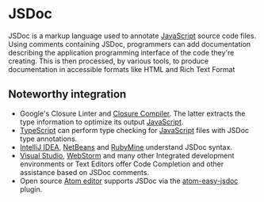# JSDoc

JSDoc is a markup language used to annotate [JavaScript][language-javascript] source code files. Using comments containing JSDoc, programmers can add documentation describing the application programming interface of the code they're creating. This is then processed, by various tools, to produce documentation in accessible formats like HTML and Rich Text Format

## Noteworthy integration

- Google's Closure Linter and [Closure Compiler][web-closure-compiler]. The latter extracts the type information to optimize its output [JavaScript][language-javascript].
- [TypeScript][language-typescript] can perform type checking for [JavaScript][language-javascript] files with JSDoc type annotations.
- [IntelliJ IDEA][web-idea], [NetBeans][web-netbeans] and [RubyMine][web-rubymine] understand JSDoc syntax.
- [Visual Studio][web-vs-studio], [WebStorm][web-webstorm] and many other Integrated development environments or Text Editors offer Code Completion and other assistance based on JSDoc comments.
- Open source [Atom editor][web-atom] supports JSDoc via the [atom-easy-jsdoc][web-atom-plugin] plugin.

[language-javascript]: ../../languages/javascript/README.md
[language-typescript]: ../../languages/typescript/README.md
[web-atom]: https://atom.io/
[web-atom-plugin]: https://atom.io/packages/atom-easy-jsdoc
[web-closure-compiler]: https://developers.google.com/closure/
[web-idea]: https://www.jetbrains.com/idea/
[web-netbeans]: https://netbeans.apache.org/
[web-rubymine]: https://www.jetbrains.com/ruby/
[web-vs-studio]: https://visualstudio.microsoft.com/
[web-webstorm]: https://www.jetbrains.com/webstorm/
